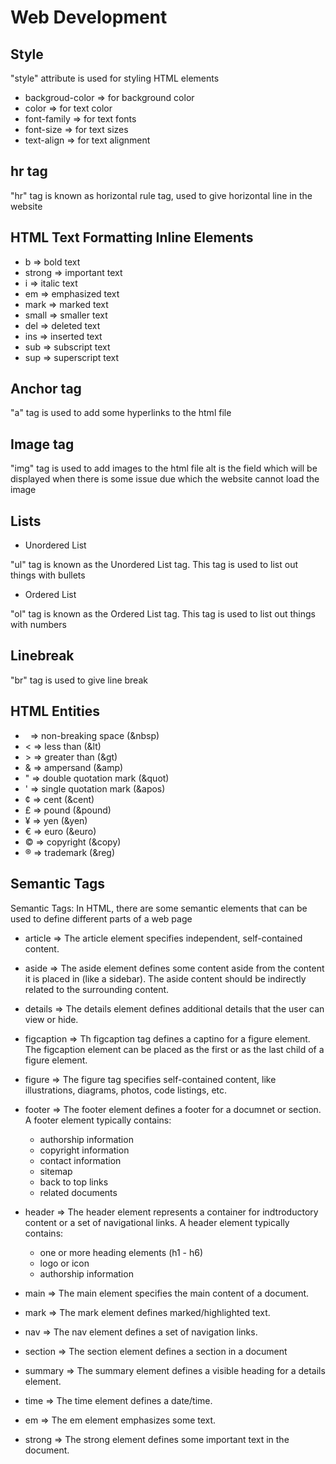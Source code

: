 # Web Development

## Style

"style" attribute is used for styling HTML elements

- backgroud-color => for background color
- color => for text color
- font-family => for text fonts
- font-size => for text sizes
- text-align => for text alignment

## hr tag

"hr" tag is known as horizontal rule tag, used to give horizontal line in the website

## HTML Text Formatting Inline Elements

- b => bold text
- strong => important text
- i => italic text
- em => emphasized text
- mark => marked text
- small => smaller text
- del => deleted text
- ins => inserted text
- sub => subscript text
- sup => superscript text

## Anchor tag

"a" tag is used to add some hyperlinks to the html file

## Image tag

"img" tag is used to add images to the html file
alt is the field which will be displayed when there is some issue due which the website cannot load the image

## Lists

- Unordered List

"ul" tag is known as the Unordered List tag. This tag is used to list out things with bullets

- Ordered List

"ol" tag is known as the Ordered List tag. This tag is used to list out things with numbers

## Linebreak

"br" tag is used to give line break

## HTML Entities

- &nbsp; => non-breaking space (&nbsp)
- &lt; => less than (&lt)
- &gt; => greater than (&gt)
- &amp; => ampersand (&amp)
- &quot; => double quotation mark (&quot)
- &apos; => single quotation mark (&apos)
- &cent; => cent (&cent)
- &pound; => pound (&pound)
- &yen; => yen (&yen)
- &euro; => euro (&euro)
- &copy; => copyright (&copy)
- &reg; => trademark (&reg)

## Semantic Tags

Semantic Tags: In HTML, there are some semantic elements that can be used to define different parts of a web page

- article => The article element specifies independent, self-contained content.

- aside => The aside element defines some content aside from the content it is placed in (like a sidebar).
The aside content should be indirectly related to the surrounding content.

- details => The details element defines additional details that the user can view or hide.

- figcaption => Th figcaption tag defines a captino for a figure element. The figcaption element can be placed as the first or as the last child of a figure element.

- figure => The figure tag specifies self-contained content, like illustrations, diagrams, photos, code listings, etc.

- footer => The footer element defines a footer for a documnet or section.
A footer  element typically contains:
  - authorship information
  - copyright information
  - contact information
  - sitemap
  - back to top links
  - related documents

- header => The header element represents a container for indtroductory content or a set of navigational links.
A header element typically contains:
  - one or more heading elements (h1 - h6) 
  - logo or icon
  - authorship information

- main => The main element specifies the main content of a document.

- mark => The mark element defines marked/highlighted text.

- nav => The nav element defines a set of navigation links.

- section => The section element defines a section in a document

- summary => The summary element defines a visible heading for a details element.

- time => The time element defines a date/time.

- em => The em element emphasizes some text.

- strong => The strong element defines some important text in the document.

